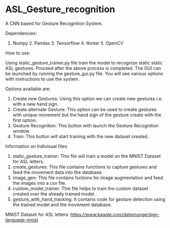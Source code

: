 # ASL_Gesture_recognition
A CNN based for Gesture Recognition System.

Dependencies:

1. Numpy 2. Pandas 3. Tensorflow 4. tkinter 5. OpenCV

How to use:

Using static_gesture_trainer.py file train the model to recognize static static ASL gestures. 
Proceed after the above process is completed.
The GUI can be launched by running the gesture_gui.py file.
You will see various options with instructions to use the system.

Options available are:
1. Create new Gestures: Using this option we can create new gestures i.e. with a new hand sign.
2. Create alternate Gesture: This option can be used to create gestures with unique movement but the hand sign of the gesture create with the first option.
3. Gesture Recognition: This button with launch the Gesture Recognition window.
4. Train: This button will start training with the new dataset created.

Information on Indivisual files:
1. static_gesture_trainer: This file will train a model on the MNIST Dataset for ASL letters.
2. create_gestures: This file contains functions to capture gestures and feed the movement data into the database.
3. image_gen: This file contains funtions for image augmentation and feed the images into a csv file.
4. custom_model_trainer: This file helps to train the custom dataset created over the already trained model.
5. gesture_with_hand_tracking: It contains code for gesture detection using the trained model and the movement database.

MNIST Dataset for ASL letters:
https://www.kaggle.com/datamunge/sign-language-mnist
